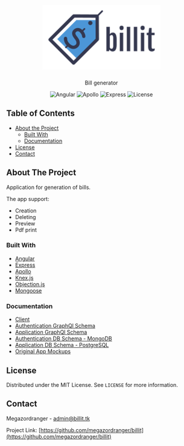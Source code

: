 <!-- PROJECT LOGO -->
<h1 align="center">
    <a href="https://github.com/megazordranger/billit" title="Billit">
        <img alt="billit logo" src="https://raw.githubusercontent.com/megazordranger/billit/master/client/billit/src/assets/img/logo.png"/>
    </a>
    <br />
</h1>
<p align="center">
    Bill generator
</p>
<!-- <p align="center">
    <a href="https://billit.tk/" target="_blank">Live Demo</a>
</p> -->



<!-- PROJECT SHIELDS -->
<div align="center">
    <img alt="Angular" src="https://img.shields.io/badge/client-angular-d32f2f" />
    <img alt="Apollo" src="https://img.shields.io/badge/api-apollo%20graphql-3f20ba" />
    <img alt="Express" src="https://img.shields.io/badge/server-express-brightgreen" />
    <img alt="License" src="https://img.shields.io/badge/license-MIT-green" />
</div>



<!-- TABLE OF CONTENTS -->
## Table of Contents

* [About the Project](#about-the-project)
  * [Built With](#built-with)
  * [Documentation](#documentation)
* [License](#license)
* [Contact](#contact)



<!-- ABOUT THE PROJECT -->
## About The Project

Application for generation of bills.

The app support:

*  Creation
*  Deleting
*  Preview
*  Pdf print

### Built With

* [Angular](https://angular.io/)
* [Express](https://expressjs.com/)
* [Apollo](https://www.apollographql.com/)
* [Knex.js](http://knexjs.org/)
* [Objection.js](https://vincit.github.io/objection.js/)
* [Mongoose](https://mongoosejs.com/)

### Documentation

* [Client](https://megazordranger.github.io/billit/client-documentation/)
* [Authentication GraphQl Schema](https://megazordranger.github.io/billit/auth-graphql-schema/)
* [Application GraphQl Schema](https://megazordranger.github.io/billit/app-graphql-schema/)
* [Authentication DB Schema - MongoDB](https://megazordranger.github.io/billit/auth-db-schema/authx.html)
* [Application DB Schema - PostgreSQL](https://megazordranger.github.io/billit/app-db-schema/billit.html)
* [Original App Mockups](https://megazordranger.github.io/billit/mockups/billit.pdf)



<!-- LICENSE -->
## License

Distributed under the MIT License. See `LICENSE` for more information.



<!-- CONTACT -->
## Contact

Megazordranger - admin@billit.tk

Project Link: [https://github.com/megazordranger/billit](https://github.com/megazordranger/billit)
